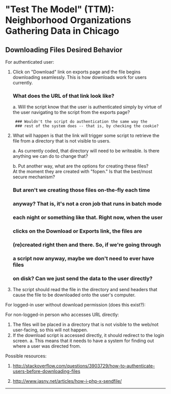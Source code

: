 "Test The Model" (TTM): Neighborhood Organizations Gathering Data in Chicago
============================================================================


Downloading Files Desired Behavior
--------------

For authenticated user:

1. Click on "Download" link on exports page and the file begins downloading 
seamlessly.  This is how downloads work for users currently.
     
     ### What does the URL of that link look like?

     a. Will the script know that the user is authenticated simply by virtue of 
        the user navigating to the script from the exports page?

        ### Wouldn't the script do authentication the same way the
        ### rest of the system does -- that is, by checking the cookie?

2. What will happen is that the link will trigger some script to retrieve the
file from a directory that is not visible to users.
     
     a. As currently coded, that directory will need to be writeable.  Is there
        anything we can do to change that?
     
     b. Put another way, what are the options for creating these files?  
        At the moment they are created with "fopen."  Is that the best/most
        secure mechanism?

     ### But aren't we creating those files on-the-fly each time
     ### anyway?  That is, it's not a cron job that runs in batch mode
     ### each night or something like that.  Right now, when the user
     ### clicks on the Download or Exports link, the files are
     ### (re)created right then and there.  So, if we're going through
     ### a script now anyway, maybe we don't need to ever have files
     ### on disk?  Can we just send the data to the user directly?

3. The script should read the file in the directory and send headers that cause
the file to be downloaded onto the user's computer.

For logged-in user without download permission (does this exist?):

For non-logged-in person who accesses URL directly:

1. The files will be placed in a directory that is not visible to the web/not
   user-facing, so this will not happen.
2. If the download script is accessed directly, it should redirect 
   to the login screen.
   a. This means that it needs to have a system for finding out where a user
      was directed from.


Possible resources:

1. http://stackoverflow.com/questions/3903729/how-to-authenticate-users-before-downloading-files

2. http://www.jasny.net/articles/how-i-php-x-sendfile/

--------------------------------------------

